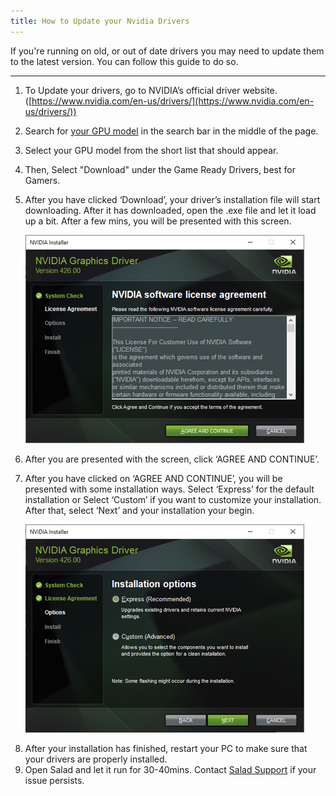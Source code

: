 ```yaml
---
title: How to Update your Nvidia Drivers
---
```


If you're running on old, or out of date drivers you may need to update them to the latest version. You can follow this
guide to do so.

---

1. To Update your drivers, go to NVIDIA’s official driver website.
   ([https://www.nvidia.com/en-us/drivers/](https://www.nvidia.com/en-us/drivers/))
2. Search for [your GPU model](docs/FAQ/app/173-what-gpu-or-cpu-is-salad-detecting) in the search bar in the middle of
   the page.
3. Select your GPU model from the short list that should appear.
4. Then, Select "Download" under the Game Ready Drivers, best for Gamers.
5. After you have clicked ‘Download’, your driver’s installation file will start downloading. After it has downloaded,
   open the .exe file and let it load up a bit. After a few mins, you will be presented with this screen.

   ![mceclip3.png](./content/images/Guides/Your-PC/How-to-Update-your-NVIDIA-Drivers-1.png)

6. After you are presented with the screen, click ‘AGREE AND CONTINUE’.
7. After you have clicked on ‘AGREE AND CONTINUE’, you will be presented with some installation ways. Select ‘Express’
   for the default installation or Select ‘Custom’ if you want to customize your installation. After that, select ‘Next’
   and your installation your begin.

   ![mceclip4.png](./content/images/Guides/Your-PC/How-to-Update-your-NVIDIA-Drivers-2.png)

<!--THE END-->

8. After your installation has finished, restart your PC to make sure that your drivers are properly installed.
9. Open Salad and let it run for 30-40mins. Contact
   [Salad Support](/docs/Guides/Your-PC/216-how-to-create-a-support-ticket) if your issue persists.
